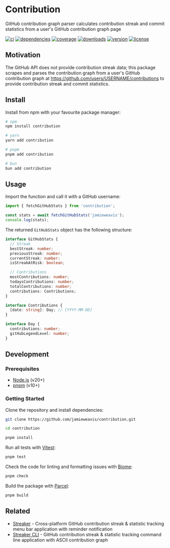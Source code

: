 # Contribution

GitHub contribution graph parser calculates contribution streak and commit statistics from a user's GitHub contribution graph page

[![ci](https://github.com/jamieweavis/contribution/workflows/ci/badge.svg)](https://github.com/jamieweavis/contribution/actions)
[![dependencies](https://img.shields.io/badge/dependencies-0-green)](https://npmjs.com/package/contribution)
[![coverage](https://img.shields.io/badge/coverage-100%25-green)](https://npmjs.com/package/contribution)
[![downloads](https://img.shields.io/npm/dt/contribution.svg)](https://npmjs.com/package/contribution)
[![version](https://img.shields.io/npm/v/contribution.svg)](https://github.com/jamieweavis/contribution/releases)
[![license](https://img.shields.io/badge/license-MIT-blue.svg)](https://github.com/jamieweavis/contribution/blob/main/LICENSE)

## Motivation

The GitHub API does not provide contribution streak data; this package scrapes and parses the contribution graph from a user's GitHub contribution graph at https://github.com/users/USERNAME/contributions to provide contribution streak and commit statistics.

## Install

Install from npm with your favourite package manager:

```sh
# npm
npm install contribution

# yarn
yarn add contribution

# pnpm
pnpm add contribution

# bun
bun add contribution
```

## Usage

Import the function and call it with a GitHub username:

```typescript
import { fetchGitHubStats } from 'contribution';

const stats = await fetchGitHubStats('jamieweavis');
console.log(stats);
```

The returned `GitHubStats` object has the following structure:

```typescript
interface GitHubStats {
  // Streak
  bestStreak: number;
  previousStreak: number;
  currentStreak: number;
  isStreakAtRisk: boolean;

  // Contributions
  mostContributions: number;
  todaysContributions: number;
  totalContributions: number;
  contributions: Contributions;
}

interface Contributions {
  [date: string]: Day; // [YYYY-MM-DD]
}

interface Day {
  contributions: number;
  gitHubLegendLevel: number;
}
```

## Development

### Prerequisites

- [Node.js](https://github.com/nodejs/node) (v20+)
- [pnpm](https://github.com/pnpm/pnpm) (v10+)

### Getting Started

Clone the repository and install dependencies:

```sh
git clone https://github.com/jamieweavis/contribution.git

cd contribution

pnpm install
```

Run all tests with [Vitest](https://github.com/vitest-dev/vitest):

```sh
pnpm test
```

Check the code for linting and formatting issues with [Biome](https://github.com/biomejs/biome):

```sh
pnpm check
```

Build the package with [Parcel](https://github.com/parcel-bundler/parcel):

```sh
pnpm build
```

## Related

- [Streaker](https://github.com/jamieweavis/streaker) - Cross-platform GitHub contribution streak & statistic tracking menu bar application with reminder notification
- [Streaker CLI](https://github.com/jamieweavis/streaker-cli) - GitHub contribution streak & statistic tracking command line application with ASCII contribution graph
